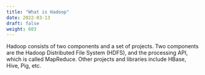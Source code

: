 ```yaml
---
title: "What is Hadoop"
date: 2022-03-13
draft: false
weight: 603
---
```


Hadoop consists of two components and a set of projects. Two components are the Hadoop Distributed File System (HDFS), and the processing API, which is called MapReduce. Other projects and libraries include HBase, Hive, Pig, etc.